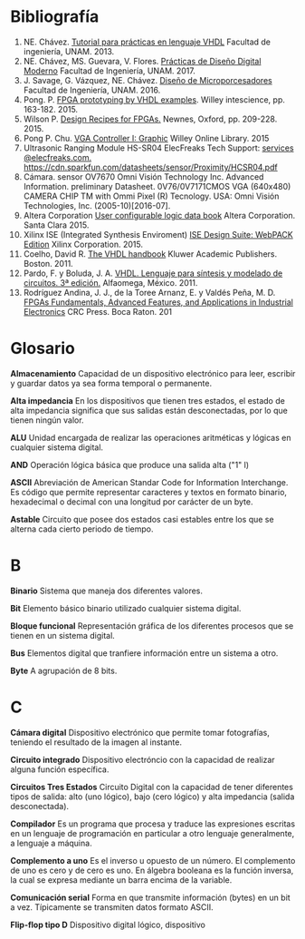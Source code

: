 # Bibliografía

1. NE. Chávez. <u>Tutorial para prácticas en lenguaje VHDL</u> Facultad de ingeniería, UNAM. 2013.
2. NE. Chávez, MS. Guevara, V. Flores. <u>Prácticas de Diseño Digital Moderno</u> Facultad de Ingeniería, UNAM. 2017.
3. J. Savage, G. Vázquez, NE. Chávez.  <u>Diseño de Microporcesadores</u> Facultad de Ingeniería, UNAM. 2016.
4. Pong. P. <u>FPGA prototyping by VHDL examples</u>. Willey intescience, pp. 163-182. 2015.
5. Wilson P. <u>Design Recipes for FPGAs.</u> Newnes, Oxford, pp. 209-228. 2015.
6. Pong P. Chu. <u>VGA Controller I: Graphic</u> Willey Online Library. 2015
7. Ultrasonic Ranging Module HS-SR04 ElecFreaks Tech Support: <u>services @elecfreaks.com.</u> <u>https://cdn.sparkfun.com/datasheets/sensor/Proximity/HCSR04.pdf</u>
8. Cámara. sensor OV7670 Omni Visión Technology Inc. Advanced Information. preliminary Datasheet. 0V76/0V7171CMOS VGA (640x480) CAMERA CHIP TM with Ommi Pixel (R) Tecnology. USA: Omni Visión Technologies, Inc. (2005-10)[2016-07].
9. Altera Corporation <u>User configurable logic data book</u> Altera Corporation. Santa Clara 2015.
10. Xilinx ISE (Integrated Synthesis Enviroment) <u>ISE Design Suite: WebPACK Edition</u> Xilinx Corporation. 2015.
11. Coelho, David R. <u>The VHDL handbook</u> Kluwer Academic Publishers. Boston. 2011.
12. Pardo, F. y Boluda, J. A. <u>VHDL. Lenguaje  para síntesis y modelado de circuitos. 3ª edición.</u> Alfaomega, México. 2011.
13. Rodríguez Andina, J. J., de la Toree Arnanz, E. y Valdés Peña, M. D. <u>FPGAs Fundamentals, Advanced Features, and Applications in Industrial Electronics</u> CRC Press. Boca Raton. 201

# Glosario

**Almacenamiento**  Capacidad de un dispositivo electrónico para leer, escribir y guardar datos ya sea forma temporal o permanente.

**Alta impedancia** En los dispositivos que tienen tres estados, el estado de alta impedancia significa que sus salidas están desconectadas, por lo que tienen ningún valor.

**ALU** Unidad encargada de realizar las operaciones aritméticas y lógicas en cualquier sistema digital.

**AND** Operación lógica básica que produce una salida alta ("1" l)

**ASCII** Abreviación de American Standar Code  for Information Interchange. Es código que permite representar caracteres y textos en formato binario, hexadecimal o decimal con una longitud por carácter de un byte.

**Astable** Circuito que posee dos estados casi estables entre los que se alterna cada cierto periodo de tiempo.

# B

**Binario** Sistema que maneja dos diferentes valores.

**Bit** Elemento básico binario utilizado cualquier sistema digital.

**Bloque funcional** Representación gráfica de los diferentes procesos que se tienen en un sistema digital.

**Bus** Elementos digital que tranfiere información entre un sistema a otro.

**Byte** A agrupación de 8 bits.

# C

**Cámara digital** Dispositivo electrónico que permite tomar fotografías, teniendo el resultado de la imagen al instante.

**Circuito integrado** Dispositivo electróncio con la capacidad de realizar alguna función específica.

**Circuitos Tres Estados** Circuito  Digital con la capacidad de tener diferentes tipos de salida: alto (uno lógico), bajo (cero lógico) y alta impedancia (salida desconectada).

**Compilador** Es un programa que procesa y traduce las expresiones escritas en un lenguaje de programación en particular a otro lenguaje generalmente, a lenguaje a máquina.

**Complemento a uno** Es el inverso u opuesto de un número. El complemento de uno es cero y de cero es uno. En álgebra booleana es la función inversa, la cual se expresa mediante un barra encima de la variable.

**Comunicación serial** Forma en que transmite información (bytes) en un bit a vez. Típicamente se transmiten datos formato ASCII.

**Flip-flop tipo D** Dispositivo digital lógico, dispositivo 